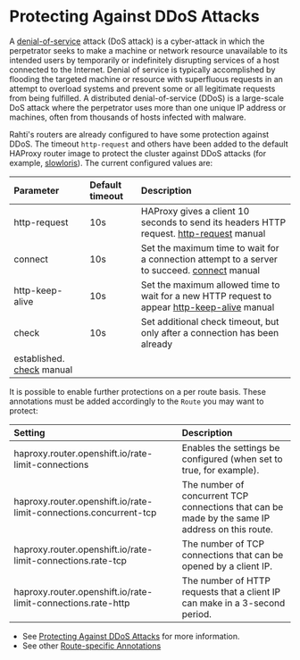 # Protecting Against DDoS Attacks

 A [denial-of-service](https://en.wikipedia.org/wiki/Denial-of-service_attack#Distributed_DoS) attack (DoS attack) is a cyber-attack in which the perpetrator seeks to make a machine or network resource unavailable to its intended users by temporarily or indefinitely disrupting services of a host connected to the Internet. Denial of service is typically accomplished by flooding the targeted machine or resource with superfluous requests in an attempt to overload systems and prevent some or all legitimate requests from being fulfilled. A distributed denial-of-service (DDoS) is a large-scale DoS attack where the perpetrator uses more than one unique IP address or machines, often from thousands of hosts infected with malware.

Rahti's routers are already configured to have some protection against DDoS. The timeout `http-request` and others have been added to the default HAProxy router image to protect the cluster against DDoS attacks (for example, [slowloris](https://en.wikipedia.org/wiki/Slowloris_(computer_security))). The current configured values are:

| Parameter | Default timeout | Description |
|:--|:--|:--|
|http-request| 10s| HAProxy gives a client 10 seconds to send its headers HTTP request. [http-request](https://cbonte.github.io/haproxy-dconv/1.7/configuration.html#4-timeout%20http-request) manual |
|connect| 10s| Set the maximum time to wait for a connection attempt to a server to succeed. [connect](https://cbonte.github.io/haproxy-dconv/1.7/configuration.html#4.2-timeout%20connect) manual |
|http-keep-alive| 10s| Set the maximum allowed time to wait for a new HTTP request to appear [http-keep-alive](https://cbonte.github.io/haproxy-dconv/1.7/configuration.html#4-timeout%20http-keep-alive) manual |
|check| 10s| Set additional check timeout, but only after a connection has been already
established. [check](https://cbonte.github.io/haproxy-dconv/1.7/configuration.html#4-timeout%20check) manual |

It is possible to enable further protections on a per route basis. These annotations must be added accordingly to the `Route` you may want to protect:

|Setting|Description|
|:--|:--|
|haproxy.router.openshift.io/rate-limit-connections|Enables the settings be configured (when set to true, for example).|
|haproxy.router.openshift.io/rate-limit-connections.concurrent-tcp|The number of concurrent TCP connections that can be made by the same IP address on this route.|
|haproxy.router.openshift.io/rate-limit-connections.rate-tcp|The number of TCP connections that can be opened by a client IP.|
|haproxy.router.openshift.io/rate-limit-connections.rate-http|The number of HTTP requests that a client IP can make in a 3-second period.|

* See [Protecting Against DDoS Attacks](https://docs.openshift.com/container-platform/3.11/install_config/router/default_haproxy_router.html#deploy-router-protecting-against-ddos-attacks) for more information.
* See other [Route-specific Annotations](https://docs.openshift.com/container-platform/3.11/architecture/networking/routes.html#route-specific-annotations)
